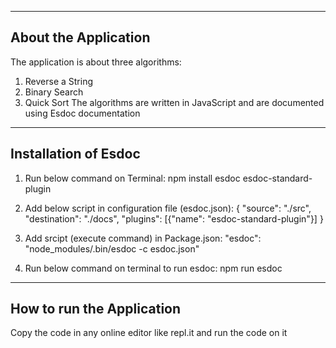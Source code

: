 ------------------------------------------------------------------------------------------------------------------------------------------
About the Application
------------------------------------------------------------------------------------------------------------------------------------------
The application is about three algorithms:
1) Reverse a String
2) Binary Search
3) Quick Sort
The algorithms are written in JavaScript and are documented using Esdoc documentation

------------------------------------------------------------------------------------------------------------------------------------------
Installation of Esdoc 
------------------------------------------------------------------------------------------------------------------------------------------
1) Run below command on Terminal: 
   npm install esdoc esdoc-standard-plugin
  
2) Add below script in configuration file (esdoc.json):
   {
    "source": "./src",
    "destination": "./docs",
    "plugins": [{"name": "esdoc-standard-plugin"}]
   }
  
3) Add srcipt (execute command) in Package.json:
   "esdoc": "node_modules/.bin/esdoc -c esdoc.json"
  
4) Run below command on terminal to run esdoc:
   npm run esdoc
  
------------------------------------------------------------------------------------------------------------------------------------------
How to run the Application
------------------------------------------------------------------------------------------------------------------------------------------
Copy the code in any online editor like repl.it and run the code on it
  
  



